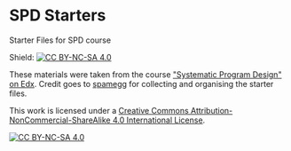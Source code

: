 # SPD Starters

Starter Files for SPD course

Shield: [![CC BY-NC-SA 4.0][cc-by-nc-sa-shield]][cc-by-nc-sa]

These materials were taken from the course ["Systematic Program Design" on Edx](https://learning.edx.org/course/course-v1:UBCx+SPD1x+2T2015).
Credit goes to [spamegg](https://github.com/spamegg1) for collecting and organising the starter files.

This work is licensed under a
[Creative Commons Attribution-NonCommercial-ShareAlike 4.0 International License][cc-by-nc-sa].

[![CC BY-NC-SA 4.0][cc-by-nc-sa-image]][cc-by-nc-sa]

[cc-by-nc-sa]: http://creativecommons.org/licenses/by-nc-sa/4.0/
[cc-by-nc-sa-image]: https://licensebuttons.net/l/by-nc-sa/4.0/88x31.png
[cc-by-nc-sa-shield]: https://img.shields.io/badge/License-CC%20BY--NC--SA%204.0-lightgrey.svg
